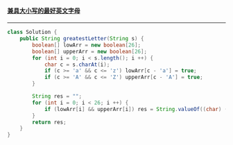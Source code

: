 #### <a href="https://leetcode.cn/problems/greatest-english-letter-in-upper-and-lower-case/">兼具大小写的最好英文字母</a>

----------------

```java
class Solution {
    public String greatestLetter(String s) {
        boolean[] lowArr = new boolean[26];
        boolean[] upperArr = new boolean[26];
        for (int i = 0; i < s.length(); i ++) {
            char c = s.charAt(i);
            if (c >= 'a' && c <= 'z') lowArr[c - 'a'] = true;
            if (c >= 'A' && c <= 'Z') upperArr[c - 'A'] = true;
        }

        String res = "";
        for (int i = 0; i < 26; i ++) {
            if (lowArr[i] && upperArr[i]) res = String.valueOf((char) (i + 'A'));
        }
        return res;
    }
}
```

